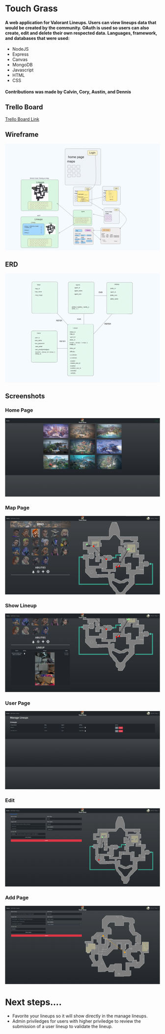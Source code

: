 # Touch Grass
#### A web application for Valorant Lineups. Users can view lineups data that would be created by the community. OAuth is used so users can also create, edit and delete their own respected data. Languages, framework, and databases that were used:
* NodeJS
* Express
* Canvas
* MongoDB
* Javascript
* HTML
* CSS

#### Contributions was made by Calvin, Cory, Austin, and Dennis
## Trello Board
[Trello Board Link](https://trello.com/b/8m6BGM9d/project-2)

## Wireframe
![Alt text](/public/README%20assets/Wireframe.png "Wireframe")


## ERD
![Alt text](/public/README%20assets/ERD.png "Wireframe")


## Screenshots
### Home Page

![Alt text](/public/README%20assets/homepage.png "Wireframe")

### Map Page
![Alt text](/public/README%20assets/mappage.png "map")

### Show Lineup
![Alt text](/public/README%20assets/lineupshow.png "lineup show")

### User Page
![Alt text](/public/README%20assets/managelinups.png "Wireframe")

### Edit
![Alt text](/public/README%20assets/editpage.png "Wireframe")

### Add Page 
![Alt text](/public/README%20assets/addnewlineup.png "Wireframe")

# Next steps....
* Favorite your lineups so it will show directly in the manage lineups.
* Admin priviledges for users with higher priviledge to review the submission of a user lineup to validate the lineup.






